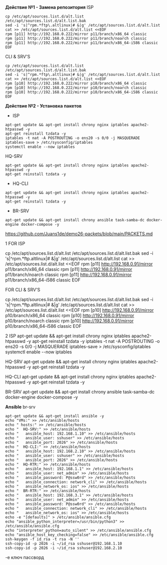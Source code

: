 **Действие №1 - Замена репозитория**
ISP
```
cp /etc/apt/sources.list.d/alt.list /etc/apt/sources.list.d/alt.list.bak
sed -i 's|^rpm.*ftp\.altlinux|# &|g' /etc/apt/sources.list.d/alt.list
cat >> /etc/apt/sources.list.d/alt.list <<EOF
rpm [p11] http://192.168.0.222/mirror p11/branch/x86_64 classic
rpm [p11] http://192.168.0.222/mirror p11/branch/noarch classic
rpm [p11] http://192.168.0.222/mirror p11/branch/x86_64-i586 classic
EOF
```
CLI & SRV'S
```
cp /etc/apt/sources.list.d/alt.list /etc/apt/sources.list.d/alt.list.bak
sed -i 's|^rpm.*ftp\.altlinux|# &|g' /etc/apt/sources.list.d/alt.list
cat >> /etc/apt/sources.list.d/alt.list <<EOF
rpm [p10] http://192.168.0.222/mirror p10/branch/x86_64 classic
rpm [p10] http://192.168.0.222/mirror p10/branch/noarch classic
rpm [p10] http://192.168.0.222/mirror p10/branch/x86_64-i586 classic
EOF
```

**Действие №2 - Установка пакетов**
- ISP
```
apt-get update && apt-get install chrony nginx iptables apache2-htpasswd -y
apt-get reinstall tzdata -y
iptables -t nat -A POSTROUTING -o ens20 -s 0/0 -j MASQUERADE
iptables-save > /etc/sysconfig/iptables
systemctl enable --now iptables
```
HQ-SRV
```
apt-get update && apt-get install chrony nginx iptables apache2-htpasswd -y
apt-get reinstall tzdata -y
```
- HQ-CLI
```
apt-get update && apt-get install chrony nginx iptables apache2-htpasswd -y
apt-get reinstall tzdata -y
```
- BR-SRV
```
apt-get update && apt-get install chrony ansible task-samba-dc docker-engine docker-compose -y
```
https://github.com/Juans1de/demo26-packets/blob/main/PACKETS.md





1
FOR ISP

cp /etc/apt/sources.list.d/alt.list /etc/apt/sources.list.d/alt.list.bak
sed -i 's|^rpm.*ftp\.altlinux|# &|g' /etc/apt/sources.list.d/alt.list
cat >> /etc/apt/sources.list.d/alt.list <<EOF
rpm [p11] http://192.168.0.91/mirror p11/branch/x86_64 classic
rpm [p11] http://192.168.0.91/mirror p11/branch/noarch classic
rpm [p11] http://192.168.0.91/mirror p11/branch/x86_64-i586 classic
EOF

FOR CLI & SRV'S

cp /etc/apt/sources.list.d/alt.list /etc/apt/sources.list.d/alt.list.bak
sed -i 's|^rpm.*ftp\.altlinux|# &|g' /etc/apt/sources.list.d/alt.list
cat >> /etc/apt/sources.list.d/alt.list <<EOF
rpm [p10] http://192.168.0.91/mirror p10/branch/x86_64 classic
rpm [p10] http://192.168.0.91/mirror p10/branch/noarch classic
rpm [p10] http://192.168.0.91/mirror p10/branch/x86_64-i586 classic
EOF

2
ISP
apt-get update && apt-get install chrony nginx iptables apache2-htpasswd -y
apt-get reinstall tzdata -y
iptables -t nat -A POSTROUTING -o ens20 -s 0/0 -j MASQUERADE
iptables-save > /etc/sysconfig/iptables
systemctl enable --now iptables

HQ-SRV
apt-get update && apt-get install chrony nginx iptables apache2-htpasswd -y
apt-get reinstall tzdata -y

HQ-CLI
apt-get update && apt-get install chrony nginx iptables apache2-htpasswd -y
apt-get reinstall tzdata -y

BR-SRV
apt-get update && apt-get install chrony ansible task-samba-dc docker-engine docker-compose -y










**Ansible**
br-srv
```
apt-get update && apt-get install ansible -y 
echo "VMs:" >> /etc/ansible/hosts 
echo " hosts:" >> /etc/ansible/hosts 
echo "  HQ-SRV:" >> /etc/ansible/hosts 
echo "   ansible_host: 192.168.1.10" >> /etc/ansible/hosts 
echo "   ansible_user: sshuser" >> /etc/ansible/hosts 
echo "   ansible_port: 2026" >> /etc/ansible/hosts 
echo "  HQ-CLI:" >> /etc/ansible/hosts 
echo "   ansible_host: 192.168.2.10" >> /etc/ansible/hosts 
echo "   ansible_user: sshuser" >> /etc/ansible/hosts 
echo "   ansible_port: 2026" >> /etc/ansible/hosts 
echo "  HQ-RTR:" >> /etc/ansible/hosts 
echo "   ansible_host: 192.168.1.1" >> /etc/ansible/hosts 
echo "   ansible_user: net_admin" >> /etc/ansible/hosts 
echo "   ansible_password: P@ssw0rd" >> /etc/ansible/hosts 
echo "   ansible_connection: network_cli" >> /etc/ansible/hosts
echo "   ansible_network_os: ios" >> /etc/ansible/hosts
echo "  BR-RTR:" >> /etc/ansible/hosts
echo "   ansible_host: 192.168.3.1" >> /etc/ansible/hosts
echo "   ansible_user: net_admin" >> /etc/ansible/hosts
echo "   ansible_password: P@ssw0rd" >> /etc/ansible/hosts
echo "   ansible_connection: network_cli" >> /etc/ansible/hosts
echo "   ansible_network_os: ios" >> /etc/ansible/hosts
echo -e "[defaults]" > /etc/ansible/ansible.cfg
echo "ansible_python_interpreter=/usr/bin/python3" >> /etc/ansible/ansible.cfg
echo "interpreter_python=auto_silent" >> /etc/ansible/ansible.cfg
echo "ansible_host_key_checking=false" >> /etc/ansible/ansible.cfg
ssh-keygen -f id_rsa -t rsa -N ''
ssh-copy-id -p 2026 -i ~/id_rsa sshuser@192.168.1.10
ssh-copy-id -p 2026 -i ~/id_rsa sshuser@192.168.2.10
```

-e ключ пассворд

